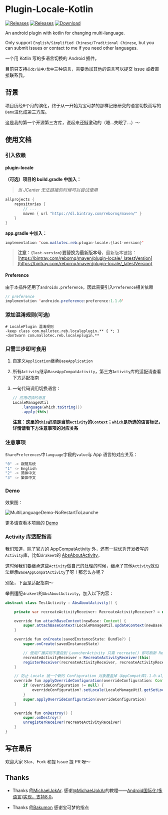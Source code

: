# Plugin-Locale-Kotlin
[![Releases](https://img.shields.io/badge/android-5.0%2B-brightgreen.svg)](https://bintray.com/rebornq/maven/plugin-locale) [![Releases](https://img.shields.io/github/release/RebornQ/Plugin-Locale-Kotlin.svg)](https://github.com/RebornQ/Plugin-Locale-Kotlin) [ ![Download](https://api.bintray.com/packages/rebornq/maven/plugin-locale/images/download.svg) ](https://bintray.com/rebornq/maven/plugin-locale/_latestVersion)

An android plugin with kotlin for changing multi-language.

Only support `English/Simplified Chinese/Traditional Chinese`, but you can submit issues or contact to me if you need other languages.

一个用 Kotlin 写的多语言切换的 Android 插件。

目前只支持`英文/简中/繁中`三种语言，需要添加其他的语言可以提交 issue 或者直接联系我。

## 背景
项目历经9个月的演化，终于从一开始为宝可梦的那样记账研究的语言切换而写的`Demo`进化成第三方库。

这是我的第一个开源第三方库，说起来还挺激动的（嗯...失眠了...）～

## 使用文档
### 引入依赖
#### plugin-locale
**（可选）项目的 build.gradle 中加入：**
> *当 JCenter 无法链接的时候可以尝试使用*

```java
allprojects {
    repositories {
        // ...
        maven { url "https://dl.bintray.com/rebornq/maven/" }
    }
}
```

**app.gradle 中加入：**
```java
implementation 'com.mallotec.reb:plugin-locale:{last-version}'
```
> **注意：`{last-version}`要替换为最新版本号**，最新版本链接：[https://bintray.com/rebornq/maven/plugin-locale/_latestVersion](https://bintray.com/rebornq/maven/plugin-locale/_latestVersion)

#### Preference
由于本插件还用了`androidx.preference`，因此需要引入`Preference`相关依赖
```java
// preference
implementation 'androidx.preference:preference:1.1.0'
```

### 添加混淆规则(可选)

```shell
# LocalePlugin 混淆规则
-keep class com.mallotec.reb.localeplugin.** { *; }
-dontwarn com.mallotec.reb.localeplugin.**
```
    
### 只需三步即可食用
1. 自定义`Application`继承`BaseApplication`
2. 所有`Activity`继承`BaseAppCompatActivity`，第三方`Activity`库的适配请查看下方适配指南
3. 一句代码调用切换语言：

    ```java
    // 应用切换的语言
    LocaleManageUtil
        .language(which.toString())
        .apply(this)
    ```
   **注意：这里的`this`必须是当前`Activity`的`Context`；`which`是所选的语言标记，详情请看下方注意事项的对应关系**

### 注意事项
`SharePreferences`中`language`字段的`value`与 App 语言的对应关系：

```java
"0" -> 跟随系统
"1" -> English
"2" -> 简体中文
"3" -> 繁体中文
```

### Demo
效果图：

![MultiLanguageDemo-NoRestartToLaunche](/media/MultiLanguageDemo-NoRestartToLauncher.gif)

更多请查看本项目的 [Demo](https://github.com/RebornQ/Plugin-Locale-Kotlin/tree/master/demo)

### Activity 库适配指南
我们知道，除了官方的 [AppCompatActivity](https://developer.android.com/jetpack/androidx/releases/appcompat) 外，还有一些优秀开发者写的`Activity`库，比如`drakeet`的 [AbsAboutActivity](https://github.com/PureWriter/about-page)。

这时候我们要继承这些`Activity`做自己的处理的时候，继承了其他`Activity`就没法继承`BaseAppCompatActivity`了呀！那怎么办呢？

别急，下面是适配指南～

举例适配`drakeet`的`AbsAboutActivity`，加入以下内容：
```java
abstract class TestActivity : AbsAboutActivity() {

    private var recreateActivityReceiver: RecreateActivityReceiver? = null

    override fun attachBaseContext(newBase: Context) {
        super.attachBaseContext(LocaleManageUtil.updateContext(newBase))
    }

    override fun onCreate(savedInstanceState: Bundle?) {
        super.onCreate(savedInstanceState)

        // 使用广播实现不重启到 LauncherActivity 只需 recreate() 即可刷新 Resources
        recreateActivityReceiver = RecreateActivityReceiver(this)
        registerReceiver(recreateActivityReceiver, recreateActivityReceiver!!.getDefaultIntentFilter())
    }

    // 防止 Locale 被一个新的 Configuration 对象覆盖掉（AppCompat库1.1.0-alpha03以上版本）
    override fun applyOverrideConfiguration(overrideConfiguration: Configuration?) {
        if (overrideConfiguration != null) {
            overrideConfiguration?.setLocale(LocaleManageUtil.getSetLocale())
        }
        super.applyOverrideConfiguration(overrideConfiguration)
    }

    override fun onDestroy() {
        super.onDestroy()
        unregisterReceiver(recreateActivityReceiver)
    } 
}
```

## 写在最后
欢迎大家 Star、Fork 和提 Issue 提 PR 呀～

## Thanks
- Thanks [@MichaelJokAr](https://github.com/MichaelJokAr). 感谢[@MichaelJokAr](https://github.com/MichaelJokAr)的教程——[Android国际化(多语言)实现，支持8.0](https://blog.csdn.net/a1018875550/article/details/79845949)。

- Thanks [@Bakumon](https://github.com/Bakumon) 感谢宝可梦的指点
